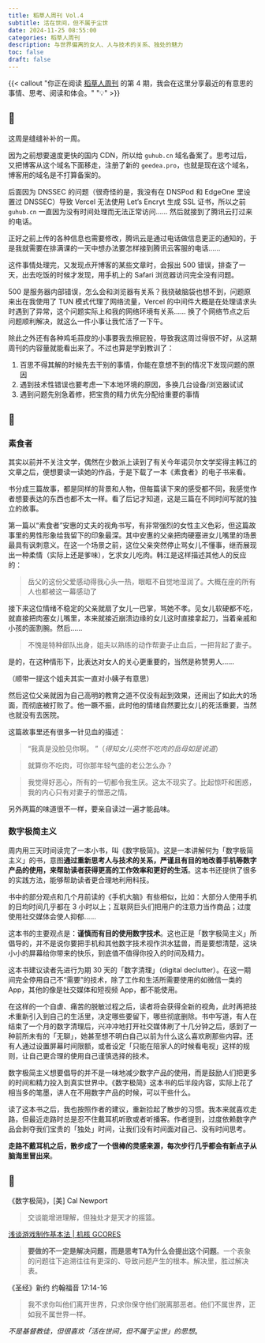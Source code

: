 ```yaml
---
title: 稻草人周刊 Vol.4
subtitle: 活在世间，但不属于尘世
date: 2024-11-25 08:55:00
categories: 稻草人周刊
description: 与世界偏离的女人、人与技术的关系、独处的魅力
toc: false
draft: false
---
```


{{< callout "你正在阅读 [稻草人周刊](/categories/稻草人周刊/) 的第 4 期，我会在这里分享最近的有意思的事情、思考、阅读和体会。" "💡" >}}

<!--more-->

## 🏃

这周是缝缝补补的一周。

因为之前想要速度更快的国内 CDN，所以给 `guhub.cn` 域名备案了。思考过后，又把博客从这个域名下面移走，注册了新的 `geedea.pro`，也就是现在这个域名，博客用的域名是不打算备案的。

后面因为 DNSSEC 的问题（很奇怪的是，我没有在 DNSPod 和 EdgeOne 里设置过 DNSSEC）导致 Vercel 无法使用 Let’s Encryt 生成 SSL 证书，所以之前 `guhub.cn` 一直因为没有时间处理而无法正常访问…… 然后就接到了腾讯云打过来的电话。

正好之前上传的各种信息也需要修改，腾讯云是通过电话做信息更正的通知的，于是我就需要在排满课的一天中想办法要怎样接到腾讯云客服的电话……

这件事情处理完，又发现点开博客的某些文章时，会报出 500 错误，排查了一天，出去吃饭的时候才发现，用手机上的 Safari 浏览器访问完全没有问题。

500 是服务器内部错误，怎么会和浏览器有关系？我挠破脑袋也想不到，问题原来出在我使用了 TUN 模式代理了网络流量，Vercel 的中间件大概是在处理请求头时遇到了异常，这个问题实际上和我的网络环境有关系…… 换了个网络节点之后问题顺利解决，就这么一件小事让我忙活了一下午。

除此之外还有各种鸡毛蒜皮的小事要我去擦屁股，导致我这周过得很不好，从这期周刊的内容量就能看出来了。不过也算是学到教训了：

1. 百思不得其解的时候先去干别的事情，你能在意想不到的情况下发现问题的原因
2. 遇到技术性错误也要考虑一下本地环境的原因，多换几台设备/浏览器试试
3. 遇到问题先别急着修，把宝贵的精力优先分配给重要的事情

## 🤔

### 素食者

其实以前并不关注文学，偶然在少数派上读到了有关今年诺贝尔文学奖得主韩江的文章之后，便想要读一读她的作品，于是下载了一本《素食者》的电子书来看。

书分成三篇故事，都是同样的背景和人物，但每篇读下来的感受都不同，我感觉作者想要表达的东西也都不太一样。看了后记才知道，这是三篇在不同时间写就的独立的故事。

第一篇以“素食者”安惠的丈夫的视角书写，有非常强烈的女性主义色彩，但这篇故事里的男性形象给我留下的印象最深。其中安惠的父亲把肉硬塞进女儿嘴里的场景最具有讽刺意义。在这一个场景之前，这位父亲突然停止骂女儿不懂事，继而展现出一种柔情（实际上还是爹味），乞求女儿吃肉。韩江是这样描述其他人的反应的：

> 岳父的这份父爱感动得我心头一热，眼眶不自觉地湿润了。大概在座的所有人也都被这一幕感动了

接下来这位情绪不稳定的父亲就扇了女儿一巴掌，骂她不孝。见女儿软硬都不吃，就直接把肉塞女儿嘴里，本来就接近崩溃边缘的女儿这时直接拿起刀，当着亲戚和小孩的面割腕。然后……

> 不愧是特种部队出身，姐夫以熟练的动作帮妻子止血后，一把背起了妻子。

是的，在这种情形下，比表达对女人的关心更重要的，当然是称赞男人……

（顺带一提这个姐夫其实一直对小姨子有意思）

然后这位父亲就因为自己高明的教育之道不仅没有起到效果，还闹出了如此大的场面，而彻底被打败了。他一蹶不振，此时他的情绪自然要比女儿的死活重要，当然也就没有去医院。

这篇故事里还有很多一针见血的描述：

> “我真是没脸见你啊。 ”（*得知女儿突然不吃肉的岳母如是说道*）

> 就算你不吃肉，可你那年轻气盛的老公怎么办？

> 我觉得好恶心，所有的一切都令我生厌。这太不现实了。比起惊吓和困惑，我的内心只有对妻子的憎恶之情。

另外两篇的味道很不一样，要亲自读过一遍才能品味。

### 数字极简主义

周内用三天时间读完了一本小书，叫《数字极简》。这是一本讲解何为「数字极简主义」的书，意图**通过重新思考人与技术的关系，严谨且有目的地改善手机等数字产品的使用，来帮助读者获得更高的工作效率和更好的生活**。这本书还提供了很多的实践方法，能够帮助读者更合理地利用科技。

书中的部分观点和几个月前读的《手机大脑》有些相似，比如：大部分人使用手机的日均时间几乎都在 3 小时以上；互联网巨头们把用户的注意力当作商品；过度使用社交媒体会使人抑郁……

这本书的主要观点是：**谨慎而有目的使用数字技术**。这也正是「数字极简主义」所倡导的，并不是说你要把手机和其他数字技术视作洪水猛兽，而是要想清楚，这块小小的屏幕给你带来的快乐，到底值不值得你投入的时间及精力。

这本书建议读者先进行为期 30 天的「数字清理」（digital declutter）。在这一期间完全停用自己不“需要”的技术，除了工作和生活所需要使用的如微信一类的 App，其他的像是社交媒体和短视频 App，都不能使用。

在这样的一个自虐、痛苦的脱敏过程之后，读者将会获得全新的视角，此时再把技术重新引入到自己的生活里，决定哪些要留下，哪些彻底删除。书中写道，有人在结束了一个月的数字清理后，兴冲冲地打开社交媒体刷了十几分钟之后，感到了一种前所未有的「无聊」，她甚至想不明白自己以前为什么这么喜欢刷那些内容。还有人通过设置屏幕时间限额，或者设定「只能在陪家人的时候看电视」这样的规则，让自己更合理的使用自己谨慎选择的技术。

数字极简主义想要倡导的并不是一味地减少数字产品的使用，而是鼓励人们把更多的时间和精力投入到真实世界中。《数字极简》这本书的后半段内容，实际上花了相当多的笔墨，讲人在不用数字产品的时候，可以干些什么。

读了这本书之后，我也按照作者的建议，重新捡起了散步的习惯。我本来就喜欢走路，但最近走路时总是忍不住戴耳机听歌或者听播客。作者提到，过度依赖数字产品会剥夺我们宝贵的「独处」时间，让我们没有时间面对自己、没有时间思考。

**走路不戴耳机之后，散步成了一个很棒的灵感来源，每次步行几乎都会有新点子从脑海里冒出来**。

## 📒

《数字极简》，[美] Cal Newport

> 交谈能增进理解，但独处才是天才的摇篮。

 [浅谈游戏制作基本法 | 机核 GCORES](https://www.gcores.com/articles/190092)

> **要做的不一定是解决问题，而是思考TA为什么会提出这个问题**。一个表象的问题往下追溯往往有更深的、导致问题产生的根本。解决里，胜过解决表。

《圣经》新约 约翰福音 17:14-16

> 我不求你叫他们离开世界，只求你保守他们脱离那恶者。他们不属世界，正如我不属世界一样。

*不是基督教徒，但很喜欢「活在世间，但不属于尘世」的思想*。

